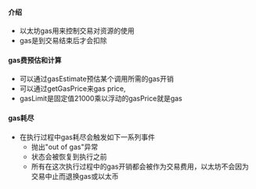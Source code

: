 #### 介绍

- 以太坊gas用来控制交易对资源的使用
- gas是到交易结束后才会扣除

#### gas费预估和计算

- 可以通过gasEstimate预估某个调用所需的gas开销
- 可以通过getGasPrice来gas price,
- gasLimit是固定值21000乘以浮动的gasPrice就是gas

#### gas耗尽

- 在执行过程中gas耗尽会触发如下一系列事件
    - 抛出"out of gas"异常
    - 状态会被恢复到执行之前
    - 所有在这次执行过程中的gas开销都会被作为交易费用，以太坊不会因为交易中止而退换gas或以太币